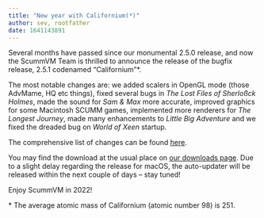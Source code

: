 ```yaml
---
title: "New year with Californium(*)"
author: sev, rootfather
date: 1641143891
---
```

Several months have passed since our monumental 2.5.0 release, and now the ScummVM Team is thrilled to announce the release of the bugfix release, 2.5.1 codenamed “Californium”*.

The most notable changes are: we added scalers in OpenGL mode (those AdvMame, HQ etc things), fixed several bugs in _The Lost Files of Sherloßck Holmes_, made the sound for _Sam & Max_ more accurate, improved graphics for some Macintosh SCUMM games, implemented more renderers for _The Longest Journey_, made many enhancements to _Little Big Adventure_ and we fixed the dreaded bug on _World of Xeen_ startup.

The comprehensive list of changes can be found [here](https://downloads.scummvm.org/frs/scummvm/2.5.1/ReleaseNotes.html).

You may find the download at the usual place on [our downloads page](https://www.scummvm.org/downloads/). Due to a slight delay regarding the release for macOS, the auto-updater will be released within the next couple of days – stay tuned!

Enjoy ScummVM in 2022!

\* The average atomic mass of Californium (atomic number 98) is 251.
